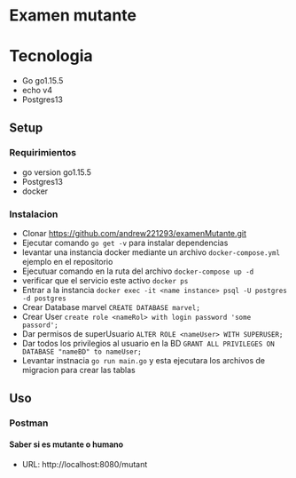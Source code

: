 # Examen mutante

# Tecnologia

- Go go1.15.5
- echo v4
- Postgres13

## Setup

### Requirimientos

- go version go1.15.5 
- Postgres13
- docker

### Instalacion

- Clonar https://github.com/andrew221293/examenMutante.git
- Ejecutar comando `go get -v` para instalar dependencias
- levantar una instancia docker mediante un archivo `docker-compose.yml` ejemplo en el repositorio
- Ejecutuar comando en la ruta del archivo `docker-compose up -d`
- verificar que el servicio este activo `docker ps`
- Entrar a la instancia `docker exec -it <name instance> psql -U postgres -d postgres`
- Crear Database marvel `CREATE DATABASE marvel;`
- Crear User `create role <nameRol> with login password 'some passord';`
- Dar permisos de superUsuario `ALTER ROLE <nameUser> WITH SUPERUSER;`
- Dar todos los privilegios al usuario en la BD `GRANT ALL PRIVILEGES ON DATABASE "nameBD" to nameUser;`
- Levantar instnacia `go run main.go` y esta ejecutara los archivos de migracion para crear las tablas

## Uso

### Postman

#### Saber si es mutante o humano

- URL: http://localhost:8080/mutant
